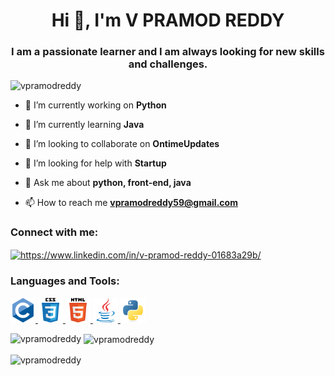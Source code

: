 <h1 align="center">Hi 👋, I'm V PRAMOD REDDY</h1>
<h3 align="center">I am a passionate learner and I am always looking for new skills and challenges.</h3>

<p align="left"> <img src="https://komarev.com/ghpvc/?username=vpramodreddy&label=Profile%20views&color=0e75b6&style=flat" alt="vpramodreddy" /> </p>

- 🔭 I’m currently working on **Python**

- 🌱 I’m currently learning **Java**

- 👯 I’m looking to collaborate on **OntimeUpdates**

- 🤝 I’m looking for help with **Startup**

- 💬 Ask me about **python, front-end, java**

- 📫 How to reach me **vpramodreddy59@gmail.com**

<h3 align="left">Connect with me:</h3>
<p align="left">
<a href="https://linkedin.com/in/https://www.linkedin.com/in/v-pramod-reddy-01683a29b/" target="blank"><img align="center" src="https://raw.githubusercontent.com/rahuldkjain/github-profile-readme-generator/master/src/images/icons/Social/linked-in-alt.svg" alt="https://www.linkedin.com/in/v-pramod-reddy-01683a29b/" height="30" width="40" /></a>
</p>

<h3 align="left">Languages and Tools:</h3>
<p align="left"> <a href="https://www.cprogramming.com/" target="_blank" rel="noreferrer"> <img src="https://raw.githubusercontent.com/devicons/devicon/master/icons/c/c-original.svg" alt="c" width="40" height="40"/> </a> <a href="https://www.w3schools.com/css/" target="_blank" rel="noreferrer"> <img src="https://raw.githubusercontent.com/devicons/devicon/master/icons/css3/css3-original-wordmark.svg" alt="css3" width="40" height="40"/> </a> <a href="https://www.w3.org/html/" target="_blank" rel="noreferrer"> <img src="https://raw.githubusercontent.com/devicons/devicon/master/icons/html5/html5-original-wordmark.svg" alt="html5" width="40" height="40"/> </a> <a href="https://www.java.com" target="_blank" rel="noreferrer"> <img src="https://raw.githubusercontent.com/devicons/devicon/master/icons/java/java-original.svg" alt="java" width="40" height="40"/> </a> <a href="https://www.python.org" target="_blank" rel="noreferrer"> <img src="https://raw.githubusercontent.com/devicons/devicon/master/icons/python/python-original.svg" alt="python" width="40" height="40"/> </a> </p>

<p><img align="left" src="https://github-readme-stats.vercel.app/api/top-langs?username=vpramodreddy&show_icons=true&locale=en&layout=compact" alt="vpramodreddy" /></p>

<p>&nbsp;<img align="center" src="https://github-readme-stats.vercel.app/api?username=vpramodreddy&show_icons=true&locale=en" alt="vpramodreddy" /></p>

<p><img align="center" src="https://github-readme-streak-stats.herokuapp.com/?user=vpramodreddy&" alt="vpramodreddy" /></p>
